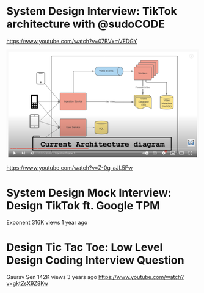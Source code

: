 
# System Design Interview: TikTok architecture with @sudoCODE
https://www.youtube.com/watch?v=07BVxmVFDGY

<p align="center">
<img src="TickToc-Architecture.png">
</br>
</p>


https://www.youtube.com/watch?v=Z-0g_aJL5Fw
# System Design Mock Interview: Design TikTok ft. Google TPM
Exponent
316K views
1 year ago


# Design Tic Tac Toe: Low Level Design Coding Interview Question
Gaurav Sen
142K views
3 years ago
https://www.youtube.com/watch?v=gktZsX9Z8Kw